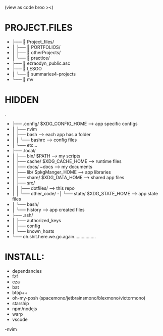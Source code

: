 (view as code broo ><)

# PROJECT.FILES          
   - ├──  Project_files/
   - │  ├──  PORTFOLIOS/
   - │  ├──  otherProjects/
   - │  └──  practice/ 
   - ├── 󰦝 ezraodyn_public.asc
   - ├──  LESGO
   - │  └──  summaries4-projects
   - └──  mv
# HIDDEN
   .
- ├── .config/ $XDG_CONFIG_HOME --> app specific configs
- │   ├── nvim
- │   ├── bash       --> each app has a folder
- │   │   └── bashrc --> config files
- │   └── etc...
- ├── .local/
- │   ├── bin/   $PATH            --> my scripts
- │   ├── cache/ $XDG_CACHE_HOME  --> runtime files
- │   ├── docs/  ~docs            --> my documents
- │   ├── lib/   $pkgManger_HOME  --> app libraries
- │   ├── share/ $XDG_DATA_HOME   --> shared app files
- │   ├── src/
- │   │   ├── dotfiles/   --> this repo
- │   │   └── other_code/
 -│   └── state/ $XDG_STATE_HOME  --> app state files
- │       └── bash/
- │           └── history --> app created files
- ├── .ssh/
- │   ├── authorized_keys
- │   ├── config
- │   └── known_hosts
- └── oh.shit.here.we.go.again.................

# INSTALL:
- dependancies
- fzf
- eza
- bat
- btop++
- oh-my-posh (spacemono/jetbrainsmono/blexmono/victormono)
- starship
- npm/nodejs
- warp
- vscode

 -nvim

